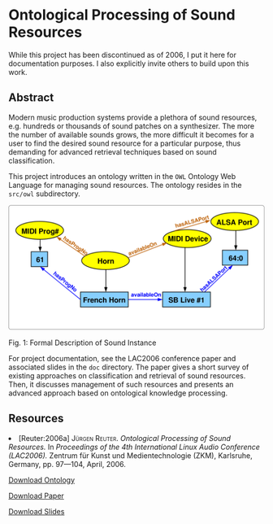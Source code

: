 Ontological Processing of Sound Resources
==

While this project has been discontinued as of 2006, I put it here for
documentation purposes.  I also explicitly invite others to build upon
this work.

Abstract
--
Modern music production systems provide a plethora of sound resources,
e.g. hundreds or thousands of sound patches on a synthesizer.  The
more the number of available sounds grows, the more difficult it
becomes for a user to find the desired sound resource for a particular
purpose, thus demanding for advanced retrieval techniques based on
sound classification.

This project introduces an ontology written in the <code>OWL</code>
Ontology Web Language for managing sound resources.  The ontology
resides in the <code>src/owl</code> subdirectory.

![Fig. 1: Formal Description of Sound Instance](doc/images/SoundInstance.png)

Fig. 1: Formal Description of Sound Instance

For project documentation, see the LAC2006 conference paper and
associated slides in the <code>doc</code> directory.  The paper gives
a short survey of existing approaches on classification and retrieval
of sound resources.  Then, it discusses management of such resources
and presents an advanced approach based on ontological knowledge
processing.

Resources
--

<li>
  <a name="Reuter:2006a" id="Reuter:2006a"></a>
  <span>[Reuter:2006a]</span>
  <span style="font-variant:small-caps">Jürgen Reuter</span><span>.</span>
  <em>Ontological Processing of Sound Resources.</em>
  <span>In</span>
  <em>Proceedings of the 4th International Linux Audio Conference (LAC2006).</em>
  Zentrum für Kunst und Medientechnologie (ZKM), Karlsruhe, Germany,
  pp. 97—104, April, 2006.
</li>

[Download Ontology](https://github.com/soundpaint/SoundOntology/raw/master/src/owl/sound-registry.owl)

[Download Paper](https://github.com/soundpaint/SoundOntology/raw/master/doc/lac2006_ontology.pdf)

[Download Slides](https://github.com/soundpaint/SoundOntology/raw/master/doc/lac2006_ontology_slides.pdf)
